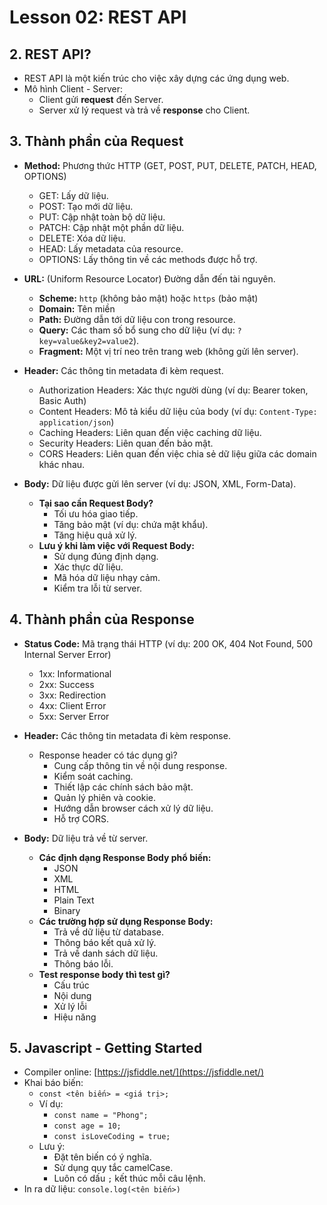 # Lesson 02: REST API

## 2. REST API?

*   REST API là một kiến trúc cho việc xây dựng các ứng dụng web.
*   Mô hình Client - Server:
    *   Client gửi **request** đến Server.
    *   Server xử lý request và trả về **response** cho Client.

## 3. Thành phần của Request

*   **Method:** Phương thức HTTP (GET, POST, PUT, DELETE, PATCH, HEAD, OPTIONS)
    *   GET: Lấy dữ liệu.
    *   POST: Tạo mới dữ liệu.
    *   PUT: Cập nhật toàn bộ dữ liệu.
    *   PATCH: Cập nhật một phần dữ liệu.
    *   DELETE: Xóa dữ liệu.
    *   HEAD: Lấy metadata của resource.
    *   OPTIONS: Lấy thông tin về các methods được hỗ trợ.
*   **URL:** (Uniform Resource Locator) Đường dẫn đến tài nguyên.
    *   **Scheme:** `http` (không bảo mật) hoặc `https` (bảo mật)
    *   **Domain:** Tên miền
    *   **Path:** Đường dẫn tới dữ liệu con trong resource.
    *   **Query:** Các tham số bổ sung cho dữ liệu (ví dụ: `?key=value&key2=value2`).
    *   **Fragment:** Một vị trí neo trên trang web (không gửi lên server).
*   **Header:** Các thông tin metadata đi kèm request.
    *   Authorization Headers: Xác thực người dùng (ví dụ: Bearer token, Basic Auth)
    *   Content Headers: Mô tả kiểu dữ liệu của body (ví dụ: `Content-Type: application/json`)
    *   Caching Headers: Liên quan đến việc caching dữ liệu.
    *   Security Headers: Liên quan đến bảo mật.
    *   CORS Headers: Liên quan đến việc chia sẻ dữ liệu giữa các domain khác nhau.
*   **Body:** Dữ liệu được gửi lên server (ví dụ: JSON, XML, Form-Data).

    *   **Tại sao cần Request Body?**
        *   Tối ưu hóa giao tiếp.
        *   Tăng bảo mật (ví dụ: chứa mật khẩu).
        *   Tăng hiệu quả xử lý.
    *   **Lưu ý khi làm việc với Request Body:**
        *   Sử dụng đúng định dạng.
        *   Xác thực dữ liệu.
        *   Mã hóa dữ liệu nhạy cảm.
        *   Kiểm tra lỗi từ server.

## 4. Thành phần của Response

*   **Status Code:** Mã trạng thái HTTP (ví dụ: 200 OK, 404 Not Found, 500 Internal Server Error)
    *   1xx: Informational
    *   2xx: Success
    *   3xx: Redirection
    *   4xx: Client Error
    *   5xx: Server Error
*   **Header:** Các thông tin metadata đi kèm response.
    *   Response header có tác dụng gì?
        *   Cung cấp thông tin về nội dung response.
        *   Kiểm soát caching.
        *   Thiết lập các chính sách bảo mật.
        *   Quản lý phiên và cookie.
        *   Hướng dẫn browser cách xử lý dữ liệu.
        *   Hỗ trợ CORS.
*   **Body:** Dữ liệu trả về từ server.

    *   **Các định dạng Response Body phổ biến:**
        *   JSON
        *   XML
        *   HTML
        *   Plain Text
        *   Binary
    *   **Các trường hợp sử dụng Response Body:**
        *   Trả về dữ liệu từ database.
        *   Thông báo kết quả xử lý.
        *   Trả về danh sách dữ liệu.
        *   Thông báo lỗi.
    *   **Test response body thì test gì?**
        *   Cấu trúc
        *   Nội dung
        *   Xử lý lỗi
        *   Hiệu năng
## 5. Javascript - Getting Started

*   Compiler online: [https://jsfiddle.net/](https://jsfiddle.net/)
*   Khai báo biến:
    *   `const <tên biến> = <giá trị>;`
    *   Ví dụ:
        *   `const name = "Phong";`
        *   `const age = 10;`
        *   `const isLoveCoding = true;`
    *   Lưu ý:
        *   Đặt tên biến có ý nghĩa.
        *   Sử dụng quy tắc camelCase.
        *   Luôn có dấu `;` kết thúc mỗi câu lệnh.
*   In ra dữ liệu: `console.log(<tên biến>)`